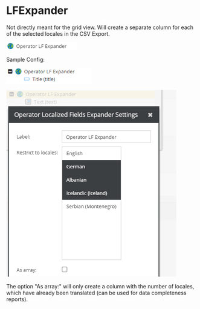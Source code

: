 # LFExpander

Not directly meant for the grid view. Will create a separate column for each of the selected locales in the CSV Export.

![Setting](../../../img/gridconfig/operator_lfexpander_symbol.png)

Sample Config: 
    
![Setting](../../../img/gridconfig/operator_lfexpander_sample.png)

![Setting](../../../img/gridconfig/operator_lfexpander_sample1.png)

The option "As array:" will only create a column with the number of locales, which have already been translated (can be used for data completeness reports).








